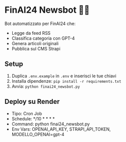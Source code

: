# FinAI24 Newsbot 🤖📰

Bot automatizzato per FinAI24 che:
- Legge da feed RSS
- Classifica categoria con GPT-4
- Genera articoli originali
- Pubblica sul CMS Strapi

## Setup
1. Duplica `.env.example` in `.env` e inserisci le tue chiavi
2. Installa dipendenze: `pip install -r requirements.txt`
3. Avvia: `python finai24_newsbot.py`

## Deploy su Render
- Tipo: Cron Job
- Schedule: */10 * * * *
- Command: python finai24_newsbot.py
- Env Vars: OPENAI_API_KEY, STRAPI_API_TOKEN, MODELLO_OPENAI=gpt-4
